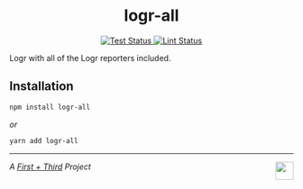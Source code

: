 <h1 align="center">logr-all</h1>

<p align="center">
  <a href="https://github.com/firstandthird/logr-all/actions">
    <img src="https://img.shields.io/github/workflow/status/firstandthird/logr-all/Test/main?label=Tests&style=for-the-badge" alt="Test Status"/>
  </a>
  <a href="https://github.com/firstandthird/logr-all/actions">
    <img src="https://img.shields.io/github/workflow/status/firstandthird/logr-all/Lint/main?label=Lint&style=for-the-badge" alt="Lint Status"/>
  </a>
</p>

Logr with all of the Logr reporters included.

## Installation

```sh
npm install logr-all
```

_or_

```sh
yarn add logr-all
```

---

<a href="https://firstandthird.com"><img src="https://firstandthird.com/_static/ui/images/safari-pinned-tab-62813db097.svg" height="32" width="32" align="right"></a>

_A [First + Third](https://firstandthird.com) Project_
